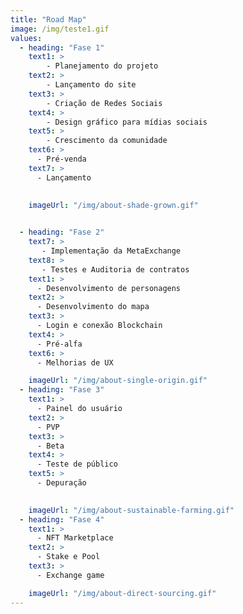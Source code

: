 ```yaml
---
title: "Road Map"
image: /img/teste1.gif
values:
  - heading: "Fase 1"
    text1: >
        - Planejamento do projeto
    text2: >
        - Lançamento do site
    text3: >  
        - Criação de Redes Sociais
    text4: >  
        - Design gráfico para mídias sociais
    text5: >  
        - Crescimento da comunidade
    text6: >
      - Pré-venda
    text7: >
      - Lançamento
     
    
    imageUrl: "/img/about-shade-grown.gif"


  - heading: "Fase 2"
    text7: >  
       - Implementação da MetaExchange
    text8: >  
       - Testes e Auditoria de contratos
    text1: >
      - Desenvolvimento de personagens
    text2: > 
      - Desenvolvimento do mapa
    text3: >
      - Login e conexão Blockchain
    text4: >
      - Pré-alfa
    text6: >
      - Melhorias de UX

    imageUrl: "/img/about-single-origin.gif"
  - heading: "Fase 3"
    text1: >
      - Painel do usuário
    text2: >
      - PVP
    text3: >
      - Beta 
    text4: >
      - Teste de público
    text5: >
      - Depuração
    

    imageUrl: "/img/about-sustainable-farming.gif"
  - heading: "Fase 4"
    text1: >
      - NFT Marketplace
    text2: >
      - Stake e Pool
    text3: >
      - Exchange game

    imageUrl: "/img/about-direct-sourcing.gif"
---
```

